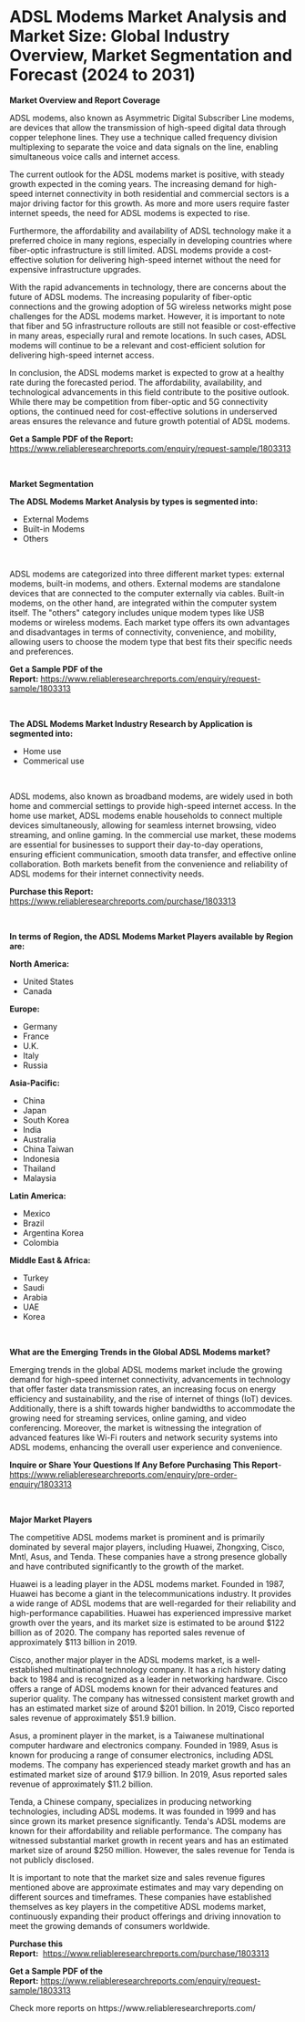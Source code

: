 <p><h1>ADSL Modems Market Analysis and Market Size: Global Industry Overview, Market Segmentation and Forecast (2024 to 2031)</h1></p><p><strong>Market Overview and Report Coverage</strong></p>
<p><p>ADSL modems, also known as Asymmetric Digital Subscriber Line modems, are devices that allow the transmission of high-speed digital data through copper telephone lines. They use a technique called frequency division multiplexing to separate the voice and data signals on the line, enabling simultaneous voice calls and internet access.</p><p>The current outlook for the ADSL modems market is positive, with steady growth expected in the coming years. The increasing demand for high-speed internet connectivity in both residential and commercial sectors is a major driving factor for this growth. As more and more users require faster internet speeds, the need for ADSL modems is expected to rise.</p><p>Furthermore, the affordability and availability of ADSL technology make it a preferred choice in many regions, especially in developing countries where fiber-optic infrastructure is still limited. ADSL modems provide a cost-effective solution for delivering high-speed internet without the need for expensive infrastructure upgrades.</p><p>With the rapid advancements in technology, there are concerns about the future of ADSL modems. The increasing popularity of fiber-optic connections and the growing adoption of 5G wireless networks might pose challenges for the ADSL modems market. However, it is important to note that fiber and 5G infrastructure rollouts are still not feasible or cost-effective in many areas, especially rural and remote locations. In such cases, ADSL modems will continue to be a relevant and cost-efficient solution for delivering high-speed internet access.</p><p>In conclusion, the ADSL modems market is expected to grow at a healthy rate during the forecasted period. The affordability, availability, and technological advancements in this field contribute to the positive outlook. While there may be competition from fiber-optic and 5G connectivity options, the continued need for cost-effective solutions in underserved areas ensures the relevance and future growth potential of ADSL modems.</p></p>
<p><strong>Get a Sample PDF of the Report:</strong> <a href="https://www.reliableresearchreports.com/enquiry/request-sample/1803313">https://www.reliableresearchreports.com/enquiry/request-sample/1803313</a></p>
<p>&nbsp;</p>
<p><strong>Market Segmentation</strong></p>
<p><strong>The ADSL Modems Market Analysis by types is segmented into:</strong></p>
<p><ul><li>External Modems</li><li>Built-in Modems</li><li>Others</li></ul></p>
<p>&nbsp;</p>
<p><p>ADSL modems are categorized into three different market types: external modems, built-in modems, and others. External modems are standalone devices that are connected to the computer externally via cables. Built-in modems, on the other hand, are integrated within the computer system itself. The "others" category includes unique modem types like USB modems or wireless modems. Each market type offers its own advantages and disadvantages in terms of connectivity, convenience, and mobility, allowing users to choose the modem type that best fits their specific needs and preferences.</p></p>
<p><strong>Get a Sample PDF of the Report:</strong>&nbsp;<a href="https://www.reliableresearchreports.com/enquiry/request-sample/1803313">https://www.reliableresearchreports.com/enquiry/request-sample/1803313</a></p>
<p>&nbsp;</p>
<p><strong>The ADSL Modems Market Industry Research by Application is segmented into:</strong></p>
<p><ul><li>Home use</li><li>Commerical use</li></ul></p>
<p>&nbsp;</p>
<p><p>ADSL modems, also known as broadband modems, are widely used in both home and commercial settings to provide high-speed internet access. In the home use market, ADSL modems enable households to connect multiple devices simultaneously, allowing for seamless internet browsing, video streaming, and online gaming. In the commercial use market, these modems are essential for businesses to support their day-to-day operations, ensuring efficient communication, smooth data transfer, and effective online collaboration. Both markets benefit from the convenience and reliability of ADSL modems for their internet connectivity needs.</p></p>
<p><strong>Purchase this Report:</strong>&nbsp; <a href="https://www.reliableresearchreports.com/purchase/1803313">https://www.reliableresearchreports.com/purchase/1803313</a></p>
<p>&nbsp;</p>
<p><strong>In terms of Region, the ADSL Modems Market Players available by Region are:</strong></p>
<p>
    <p> <strong> North America: </strong>
        <ul>
            <li>United States</li>
            <li>Canada</li>
        </ul>
        </p> 
    <p> <strong> Europe: </strong>
        <ul>
            <li>Germany</li>
            <li>France</li>
            <li>U.K.</li>
            <li>Italy</li>
            <li>Russia</li>
        </ul>
        </p> 
    <p> <strong> Asia-Pacific: </strong>
        <ul>
            <li>China</li>
            <li>Japan</li>
            <li>South Korea</li>
            <li>India</li>
            <li>Australia</li>
            <li>China Taiwan</li>
            <li>Indonesia</li>
            <li>Thailand</li>
            <li>Malaysia</li>
        </ul>
        </p> 
    <p> <strong> Latin America: </strong>
        <ul>
            <li>Mexico</li>
            <li>Brazil</li>
            <li>Argentina Korea</li>
            <li>Colombia</li>
        </ul>
        </p> 
    <p> <strong> Middle East & Africa: </strong>
        <ul>
            <li>Turkey</li>
            <li>Saudi</li>
            <li>Arabia</li>
            <li>UAE</li>
            <li>Korea</li>
        </ul>
    </p>
    </p>
<p>&nbsp;</p>
<p><strong>What are the Emerging Trends in the Global ADSL Modems market?</strong></p>
<p><p>Emerging trends in the global ADSL modems market include the growing demand for high-speed internet connectivity, advancements in technology that offer faster data transmission rates, an increasing focus on energy efficiency and sustainability, and the rise of internet of things (IoT) devices. Additionally, there is a shift towards higher bandwidths to accommodate the growing need for streaming services, online gaming, and video conferencing. Moreover, the market is witnessing the integration of advanced features like Wi-Fi routers and network security systems into ADSL modems, enhancing the overall user experience and convenience.</p></p>
<p><strong>Inquire or Share Your Questions If Any Before Purchasing This Report</strong>- <a href="https://www.reliableresearchreports.com/enquiry/pre-order-enquiry/1803313">https://www.reliableresearchreports.com/enquiry/pre-order-enquiry/1803313</a></p>
<p>&nbsp;</p>
<p><strong>Major Market Players</strong></p>
<p><p>The competitive ADSL modems market is prominent and is primarily dominated by several major players, including Huawei, Zhongxing, Cisco, Mntl, Asus, and Tenda. These companies have a strong presence globally and have contributed significantly to the growth of the market.</p><p>Huawei is a leading player in the ADSL modems market. Founded in 1987, Huawei has become a giant in the telecommunications industry. It provides a wide range of ADSL modems that are well-regarded for their reliability and high-performance capabilities. Huawei has experienced impressive market growth over the years, and its market size is estimated to be around $122 billion as of 2020. The company has reported sales revenue of approximately $113 billion in 2019.</p><p>Cisco, another major player in the ADSL modems market, is a well-established multinational technology company. It has a rich history dating back to 1984 and is recognized as a leader in networking hardware. Cisco offers a range of ADSL modems known for their advanced features and superior quality. The company has witnessed consistent market growth and has an estimated market size of around $201 billion. In 2019, Cisco reported sales revenue of approximately $51.9 billion.</p><p>Asus, a prominent player in the market, is a Taiwanese multinational computer hardware and electronics company. Founded in 1989, Asus is known for producing a range of consumer electronics, including ADSL modems. The company has experienced steady market growth and has an estimated market size of around $17.9 billion. In 2019, Asus reported sales revenue of approximately $11.2 billion.</p><p>Tenda, a Chinese company, specializes in producing networking technologies, including ADSL modems. It was founded in 1999 and has since grown its market presence significantly. Tenda's ADSL modems are known for their affordability and reliable performance. The company has witnessed substantial market growth in recent years and has an estimated market size of around $250 million. However, the sales revenue for Tenda is not publicly disclosed.</p><p>It is important to note that the market size and sales revenue figures mentioned above are approximate estimates and may vary depending on different sources and timeframes. These companies have established themselves as key players in the competitive ADSL modems market, continuously expanding their product offerings and driving innovation to meet the growing demands of consumers worldwide.</p></p>
<p><strong>Purchase this Report:</strong>&nbsp;&nbsp;<a href="https://www.reliableresearchreports.com/purchase/1803313">https://www.reliableresearchreports.com/purchase/1803313</a></p>
<p></p>
<p><strong>Get a Sample PDF of the Report:</strong>&nbsp;<a href="https://www.reliableresearchreports.com/enquiry/request-sample/1803313">https://www.reliableresearchreports.com/enquiry/request-sample/1803313</a></p>
<p>Check more reports on https://www.reliableresearchreports.com/</p>